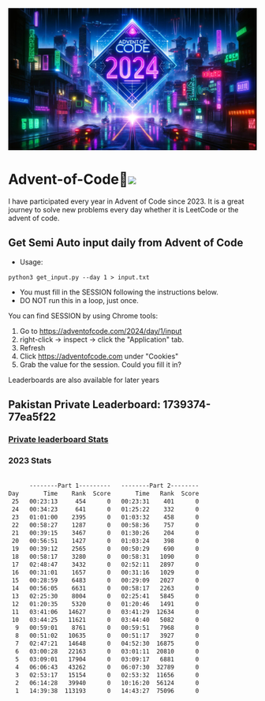 <img src="https://github.com/Saqlain143/Advent-of-Code/blob/main/Advent_of_Code_2024.jpg">

# Advent-of-Code🎄<img src="https://media.giphy.com/media/ObNTw8Uzwy6KQ/giphy.gif" width="32">

I have participated every year in Advent of Code since 2023. It is a great journey to solve new problems every day whether it is LeetCode or the advent of code. 
## Get Semi Auto input daily from Advent of Code
- Usage:
```
python3 get_input.py --day 1 > input.txt
```
- You must fill in the SESSION following the instructions below.
- DO NOT run this in a loop, just once.

You can find SESSION by using Chrome tools:
 1) Go to https://adventofcode.com/2024/day/1/input
 2) right-click -> inspect -> click the "Application" tab.
 3) Refresh
 4) Click https://adventofcode.com under "Cookies"
 5) Grab the value for the session. Could you fill it in?


Leaderboards are also available for later years
## Pakistan Private Leaderboard: 1739374-77ea5f22
### [Private leaderboard Stats](https://muhammadsaadsiddique.github.io/advent-readme-stars/)

### 2023 Stats
```

      --------Part 1---------   --------Part 2--------
Day       Time    Rank  Score       Time   Rank  Score
 25   00:23:13     454      0   00:23:31    401      0
 24   00:34:23     641      0   01:25:22    332      0
 23   01:01:00    2395      0   01:03:32    458      0
 22   00:58:27    1287      0   00:58:36    757      0
 21   00:39:15    3467      0   01:30:26    204      0
 20   00:56:51    1427      0   01:03:24    398      0
 19   00:39:12    2565      0   00:50:29    690      0
 18   00:58:17    3280      0   00:58:31   1090      0
 17   02:48:47    3432      0   02:52:11   2897      0
 16   00:31:01    1657      0   00:31:16   1029      0
 15   00:28:59    6483      0   00:29:09   2027      0
 14   00:56:05    6631      0   00:58:17   2263      0
 13   02:25:30    8004      0   02:25:41   5845      0
 12   01:20:35    5320      0   01:20:46   1491      0
 11   03:41:06   14627      0   03:41:29  12634      0
 10   03:44:25   11621      0   03:44:40   5082      0
  9   00:59:01    8761      0   00:59:51   7968      0
  8   00:51:02   10635      0   00:51:17   3927      0
  7   02:47:21   14648      0   04:52:30  16875      0
  6   03:00:28   22163      0   03:01:11  20810      0
  5   03:09:01   17904      0   03:09:17   6881      0
  4   06:06:43   43262      0   06:07:30  32789      0
  3   02:53:17   15154      0   02:53:32  11656      0
  2   06:14:28   39940      0   10:16:20  56124      0
  1   14:39:38  113193      0   14:43:27  75096      0
  

```